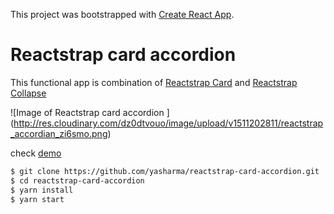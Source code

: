 This project was bootstrapped with [Create React App](https://github.com/facebookincubator/create-react-app).

# Reactstrap card accordion  
This functional app is combination of [Reactstrap Card](https://reactstrap.github.io/components/card/) and [Reactstrap Collapse](https://reactstrap.github.io/components/collapse/) 

![Image of Reactstrap card accordion ]
(http://res.cloudinary.com/dz0dtvouo/image/upload/v1511202811/reactstrap_accordian_zi6smo.png)

check [demo]()

```bash
$ git clone https://github.com/yasharma/reactstrap-card-accordion.git
$ cd reactstrap-card-accordion
$ yarn install
$ yarn start
```